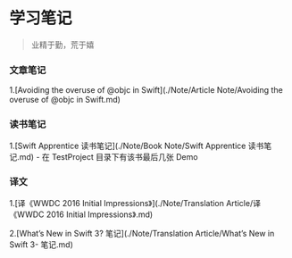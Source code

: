 # 学习笔记
> 业精于勤，荒于嬉

### 文章笔记
1.[Avoiding the overuse of @objc in Swift](./Note/Article Note/Avoiding the overuse of @objc in Swift.md)

### 读书笔记
1.[Swift Apprentice 读书笔记](./Note/Book Note/Swift Apprentice 读书笔记.md)
	- 在 TestProject 目录下有该书最后几张 Demo

### 译文
1.[译《WWDC 2016 Initial Impressions》](./Note/Translation Article/译《WWDC 2016 Initial Impressions》.md)

2.[What’s New in Swift 3? 笔记](./Note/Translation Article/What’s New in Swift 3- 笔记.md)


